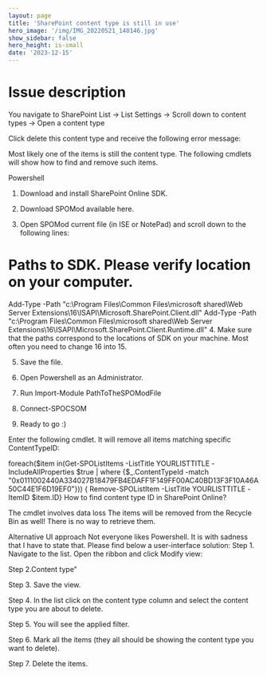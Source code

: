 ```yaml
---
layout: page
title: 'SharePoint content type is still in use'
hero_image: '/img/IMG_20220521_140146.jpg'
show_sidebar: false
hero_height: is-small
date: '2023-12-15'
---
```


<h1>Issue description</h1>
You navigate to SharePoint List -> List Settings -> Scroll down to content types -> Open a content type
 

Click delete this content type and receive the following error message:

 

Most likely one of the items is still the content type. The following cmdlets will show how to find and remove such items.

 

Powershell
1. Download and install SharePoint Online SDK.
2. Download SPOMod available here.

3. Open SPOMod current file (in ISE or NotePad) and scroll down to the following lines:

 

# Paths to SDK. Please verify location on your computer.
Add-Type -Path "c:\Program Files\Common Files\microsoft shared\Web Server Extensions\16\ISAPI\Microsoft.SharePoint.Client.dll"
Add-Type -Path "c:\Program Files\Common Files\microsoft shared\Web Server Extensions\16\ISAPI\Microsoft.SharePoint.Client.Runtime.dll"
4. Make sure that the paths correspond to the locations of SDK on your machine. Most often you need to change 16 into 15.

5. Save the file.

6. Open Powershell as an Administrator.

7. Run Import-Module PathToTheSPOModFile

8. Connect-SPOCSOM

9. Ready to go :)

Enter the following cmdlet. It will remove all items matching specific ContentTypeID:

 

foreach($item in(Get-SPOListItems -ListTitle YOURLISTTITLE -IncludeAllProperties $true | where {$_.ContentTypeId -match "0x0111002440A334027B18479FB4EDAFF1F149FF00AC40BD13F3F10A46A50C44E1F6D19EF0"})) { Remove-SPOListItem -ListTitle YOURLISTTITLE -ItemID $item.ID}
How to find content type ID in SharePoint Online?

 

 

The cmdlet involves data loss
The items will be removed from the Recycle Bin as well! There is no way to retrieve them.

 

Alternative UI approach
Not everyone likes Powershell. It is with sadness that I have to state that. Please find below a user-interface solution:
Step 1. Navigate to the list. Open the ribbon and click Modify view:

 

Step 2.Content type"

 

Step 3. Save the view.

Step 4. In the list click on the content type column and select the content type you are about to delete.

 

Step 5. You will see the applied filter.

 

Step 6. Mark all the items (they all should be showing the content type you want to delete).

 

Step 7. Delete the items.

 

 
